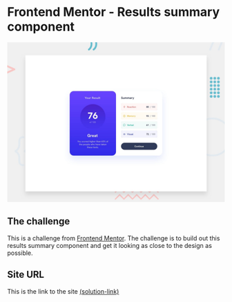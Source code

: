 # Frontend Mentor - Results summary component

![Design preview for the Results summary component coding challenge](./design/desktop-preview.jpg)

## The challenge

This is a challenge from [Frontend Mentor](https://www.frontendmentor.io/). The challenge is to build out this results summary component and get it looking as close to the design as possible.

## Site URL

This is the link to the site [(solution-link)](https://abhishek10351.github.io/frontend-mentor-challenges/results-summary-component/)
